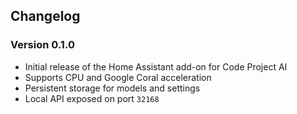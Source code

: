 <h2>Changelog</h2>
<h3>Version 0.1.0</h3>
<ul>
    <li>Initial release of the Home Assistant add-on for Code Project AI</li>
    <li>Supports CPU and Google Coral acceleration</li>
    <li>Persistent storage for models and settings</li>
    <li>Local API exposed on port <code>32168</code></li>
</ul>